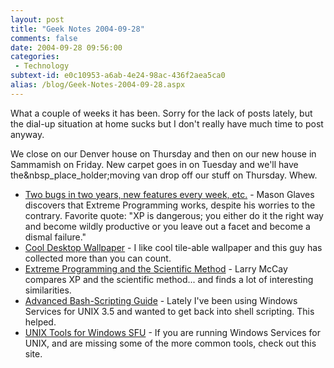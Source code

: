 ```yaml
---
layout: post
title: "Geek Notes 2004-09-28"
comments: false
date: 2004-09-28 09:56:00
categories:
 - Technology
subtext-id: e0c10953-a6ab-4e24-98ac-436f2aea5ca0
alias: /blog/Geek-Notes-2004-09-28.aspx
---
```



What a couple of weeks it has been. Sorry for the lack of posts lately, but the dial-up situation at home sucks but I don't really have much time to post anyway.

We close on our Denver house on Thursday and then on our new house in Sammamish on Friday. New carpet goes in on Tuesday and we'll have the&nbsp_place_holder;moving van drop off our stuff on Thursday. Whew.

  * [Two bugs in two years, new features every week, etc.](http://weblogs.java.net/blog/mason/archive/2004/09/two_bugs_in_two.html) - Mason Glaves discovers that Extreme Programming works, despite his worries to the contrary. Favorite quote: "XP is dangerous; you either do it the right way and become wildly productive or you leave out a facet and become a dismal failure."
  * [Cool Desktop Wallpaper](http://www.hypothetical.net/kennric/photos/backgrounds/) - I like cool tile-able wallpaper and this guy has collected more than you can count.
  * [Extreme Programming and the Scientific Method](http://www.sdtimes.com/opinions/guestview1_110.htm) - Larry McCay compares XP and the scientific method... and finds a lot of interesting similarities.
  * [Advanced Bash-Scripting Guide](http://mirrors.sunsite.dk/ldp/LDP/abs/html/index.html) - Lately I've been using Windows Services for UNIX 3.5 and wanted to get back into shell scripting. This helped.
  * [UNIX Tools for Windows SFU](http://www.interopsystems.com/tools/warehouse.htm) - If you are running Windows Services for UNIX, and are missing some of the more common tools, check out this site.
